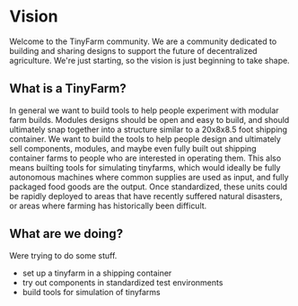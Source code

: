 # Vision
Welcome to the TinyFarm community. We are a community dedicated to building and sharing designs to support the future of decentralized agriculture. We're just starting, so the vision is just beginning to take shape.

## What is a TinyFarm?
In general we want to build tools to help people experiment with modular farm builds. Modules designs should be open and easy to build, and should ultimately snap together into a structure similar to a 20x8x8.5 foot shipping container. We want to build the tools to help people design and ultimately sell components, modules, and maybe even fully built out shipping container farms to people who are interested in operating them. This also means builting tools for simulating tinyfarms, which would ideally be fully autonomous machines where common supplies are used as input, and fully packaged food goods are the output. Once standardized, these units could be rapidly deployed to areas that have recently suffered natural disasters, or areas where farming has historically been difficult.

## What are we doing?

Were trying to do some stuff.

* set up a tinyfarm in a shipping container
* try out components in standardized test environments
* build tools for simulation of tinyfarms
